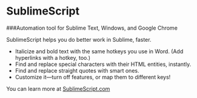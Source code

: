 SublimeScript
=============

###Automation tool for Sublime Text, Windows, and Google Chrome

SublimeScript helps you do better work in Sublime, faster.
* Italicize and bold text with the same hotkeys you use in Word. (Add hyperlinks with a hotkey, too.)
* Find and replace special characters with their HTML entities, instantly.
* Find and replace straight quotes with smart ones.
* Customize it—turn off features, or map them to different keys!

You can learn more at <a href="http://sublimescript.com/?utm_source=github.com&utm_medium=social&utm_content=readme&utm_campaign=sublimescript2014" target="_blank">SublimeScript.com</a>
